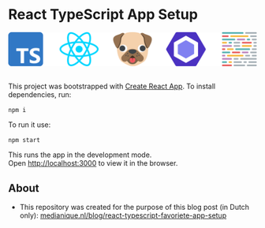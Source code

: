 # React TypeScript App Setup

![React - TypeScript - ESLint - Prettier - Husky](./docs/react-ts-eslint-prettier-husky.png)

##

This project was bootstrapped with [Create React App](//github.com/facebook/create-react-app).
To install dependencies, run:

```shell
npm i
```

To run it use:

```shell
npm start
```

This runs the app in the development mode.\
Open [http://localhost:3000](//localhost:3000) to view it in the browser.

## About

- This repository was created for the purpose of this blog post (in Dutch only): [medianique.nl/blog/react-typescript-favoriete-app-setup](//medianique.nl/blog/react-typescript-favoriete-app-setup)

